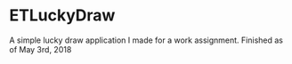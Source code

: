 # ETLuckyDraw
A simple lucky draw application I made for a work assignment. Finished as of May 3rd, 2018
